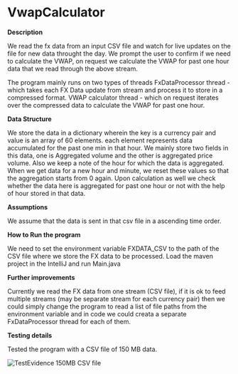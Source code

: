 # VwapCalculator

**Description**

We read the fx data from an input CSV file and watch for live updates on the file for new data throught the day. We prompt the user to confirm if we need to calculate the VWAP, on request we calculate the VWAP for past one hour data that we read through the above stream.

The program mainly runs on two types of threads
FxDataProcessor thread - which takes each FX Data update from stream and process it to store in a compressed format.
VWAP calculator thread - which on request iterates over the compressed data to calculate the VWAP for past one hour.

**Data Structure**

We store the data in a dictionary wherein the key is a currency pair and value is an array of 60 elements. each element represents data accumulated for the past one min in that hour. We mainly store two fields in this data, one is Aggregated volume and the other is aggregated price volume. Also we keep a note of the hour for which the data is aggregated. When we get data for a new hour and minute, we reset these values so that the aggregation starts from 0 again. Upon calculation as well we check whether the data here is aggregated for past one hour or not with the help of hour stored in that data.

**Assumptions**

We assume that the data is sent in that csv file in a ascending time order.


**How to Run the program**

We need to set the environment variable FXDATA_CSV to the path of the CSV file where we store the FX data to be processed.
Load the maven project in the IntelliJ and run Main.java

**Further improvements**

Currently we read the FX data from one stream (CSV file), if it is ok to feed multiple streams (may be separate stream for each currency pair) then we could simply change the program to read a list of file paths from the environment variable and in code we could creata a separate FxDataProcessor thread for each of them.

**Testing details**

Tested the program with a CSV file of 150 MB data.


![TestEvidence 150MB CSV file](https://github.com/user-attachments/assets/c454e7e9-879a-4182-880b-9a6b328e0852)
